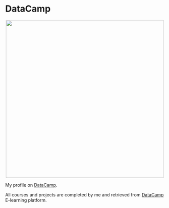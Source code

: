 # DataCamp

<p align="center"> 
<img src="https://res.cloudinary.com/dyd911kmh/image/upload/f_auto,q_auto:best/v1603223608/DC_New_mugdv8.png" width="500">
</p>

My profile on [DataCamp](https://www.datacamp.com/profile/kismailo).

All courses and projects are completed by me and retrieved from [DataCamp](https://www.datacamp.com/) E-learning platform.

